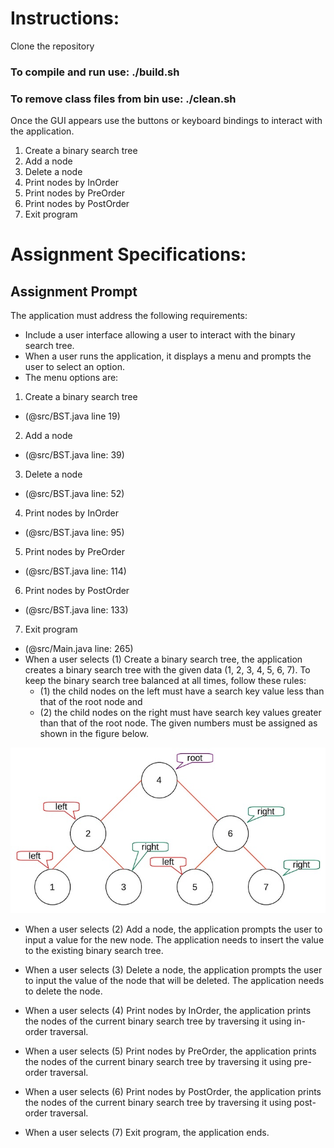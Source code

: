 # Instructions:
Clone the repository
### To compile and run use: ./build.sh
### To remove class files from bin use: ./clean.sh
Once the GUI appears use the buttons or keyboard bindings to interact with the application.
1. Create a binary search tree
2. Add a node
3. Delete a node
4. Print nodes by InOrder
5. Print nodes by PreOrder
6. Print nodes by PostOrder
7. Exit program

# Assignment Specifications:

## Assignment Prompt
The application must address the following requirements:

- Include a user interface allowing a user to interact with the binary search tree.
- When a user runs the application, it displays a menu and prompts the user to select an option.
- The menu options are:
1. Create a binary search tree  
  - (@src/BST.java line 19)
2. Add a node   
  - (@src/BST.java line: 39)
3. Delete a node    
  - (@src/BST.java line: 52)
4. Print nodes by InOrder   
  - (@src/BST.java line: 95)
5. Print nodes by PreOrder  
  - (@src/BST.java line: 114)
6. Print nodes by PostOrder    
  - (@src/BST.java line: 133)
7. Exit program    
  - (@src/Main.java line: 265)
- When a user selects (1) Create a binary search tree, the application creates a binary search tree with the given data (1, 2, 3, 4, 5, 6, 7). To keep the binary search tree balanced at all times, follow these rules: 
  - (1) the child nodes on the left must have a search key value less than that of the root node and 
  - (2) the child nodes on the right must have search key values greater than that of the root node.
The given numbers must be assigned as shown in the figure below.

![diagram](./images/cs201-1-diagram.jpeg "Diagram")


- When a user selects (2) Add a node, the application prompts the user to input a value for the new node. The application needs to insert the value to the existing binary search tree.

- When a user selects (3) Delete a node, the application prompts the user to input the value of the node that will be deleted. The application needs to delete the node.

- When a user selects (4) Print nodes by InOrder, the application prints the nodes of the current binary search tree by traversing it using in-order traversal.

- When a user selects (5) Print nodes by PreOrder, the application prints the nodes of the current binary search tree by traversing it using pre-order traversal.

- When a user selects (6) Print nodes by PostOrder, the application prints the nodes of the current binary search tree by traversing it using post-order traversal.

- When a user selects (7) Exit program, the application ends.